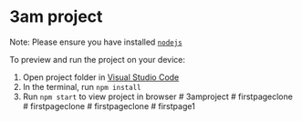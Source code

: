 
  # 3am project

  Note: Please ensure you have installed <code><a href="https://nodejs.org/en/download/">nodejs</a></code>

  To preview and run the project on your device:
  1) Open project folder in <a href="https://code.visualstudio.com/download">Visual Studio Code</a>
  2) In the terminal, run `npm install`
  3) Run `npm start` to view project in browser
  #   3 a m p r o j e c t  
 #   f i r s t p a g e c l o n e  
 #   f i r s t p a g e c l o n e  
 #   f i r s t p a g e c l o n e  
 #   f i r s t p a g e 1  
 